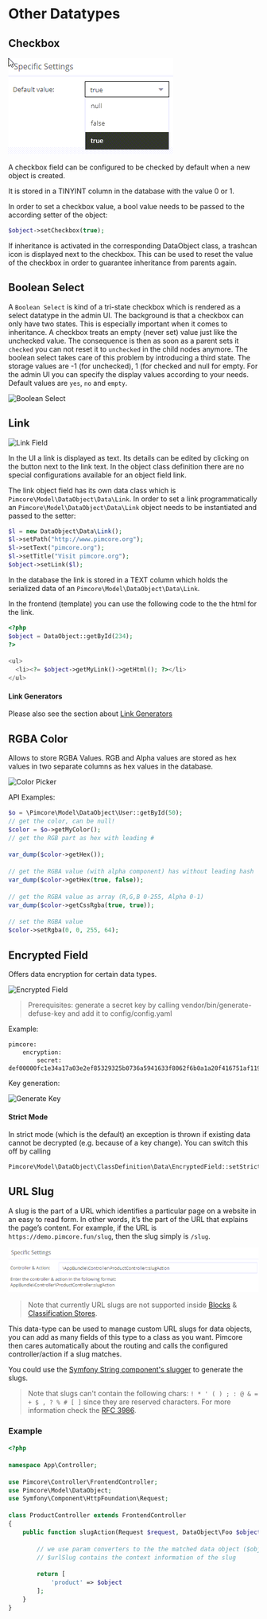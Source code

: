 # Other Datatypes

## Checkbox

![Checkbox](../../../img/classes-datatypes-checkbox.png)

A checkbox field can be configured to be checked by default when a new object is created. 

It is stored in a TINYINT column in the database with the value 0 or 1. 

In order to set a checkbox value, a bool value needs to be passed to the according setter of the object:

```php
$object->setCheckbox(true);
```

If inheritance is activated in the corresponding DataObject class, a trashcan icon is displayed next to the checkbox. This can be used to reset the value of the checkbox in order to guarantee inheritance from parents again.

## Boolean Select

A `Boolean Select` is kind of a tri-state checkbox which is rendered as a select datatype in the admin UI.
The background is that a checkbox can only have two states. This is especially important when it comes to inheritance.
A checkbox treats an empty (never set) value just like the unchecked value. The consequence is then as soon as a parent sets it `checked` you can not reset it to `unchecked` in the child nodes anymore.
The boolean select takes care of this problem by introducing a third state. The storage values are -1 (for unchecked), 1 (for checked and
null for empty.
For the admin UI you can specify the display values according to your needs. Default values are `yes`, `no` and `empty`.

![Boolean Select](../../../img/boolean_select.png)

## Link 

![Link Field](../../../img/classes-datatypes-link1.jpg)

In the UI a link is displayed as text. Its details can be edited by clicking on the button next to the link text. In the 
object class definition there are no special configurations available for an object field link.

The link object field has its own data class which is `Pimcore\Model\DataObject\Data\Link`. In order to set a link 
programmatically an `Pimcore\Model\DataObject\Data\Link` object needs to be instantiated and passed to the setter:

```php
$l = new DataObject\Data\Link();               
$l->setPath("http://www.pimcore.org");    
$l->setText("pimcore.org");            
$l->setTitle("Visit pimcore.org");               
$object->setLink($l);
```

In the database the link is stored in a TEXT column which holds the serialized data of an `Pimcore\Model\DataObject\Data\Link`.

In the frontend (template) you can use the following code to the the html for the link. 

```php
<?php
$object = DataObject::getById(234);
?>

<ul>
  <li><?= $object->getMyLink()->getHtml(); ?></li>
</ul>
```
#### Link Generators

Please also see the section about [Link Generators](../05_Class_Settings/30_Link_Generator.md)

## RGBA Color

Allows to store RGBA Values. RGB and Alpha values are stored as hex values in two separate columns as hex values in the database. 

![Color Picker](../../../img/rgba_color_picker.png)


API Examples:

```php
$o = \Pimcore\Model\DataObject\User::getById(50);
// get the color, can be null!
$color = $o->getMyColor();
// get the RGB part as hex with leading #
                
var_dump($color->getHex());

// get the RGBA value (with alpha component) has without leading hash
var_dump($color->getHex(true, false));

// get the RGBA value as array (R,G,B 0-255, Alpha 0-1)
var_dump($color->getCssRgba(true, true));

// set the RGBA value
$color->setRgba(0, 0, 255, 64);
```

## Encrypted Field

Offers data encryption for certain data types.

![Encrypted Field](../../../img/encrypted_field.png)

> Prerequisites: generate a secret key by calling vendor/bin/generate-defuse-key and add it to config/config.yaml

Example:
```
pimcore:
    encryption:
        secret: def00000fc1e34a17a03e2ef85329325b0736a5941633f8062f6b0a1a20f416751af119256bea0abf83ac33ef656b3fff087e1ce71fa6b8810d7f854fe2781f3fe4507f6
```

Key generation:

![Generate Key](../../../img/generate_defuse_key.png)

#### Strict Mode

In strict mode (which is the default) an exception is thrown if existing data cannot be decrypted (e.g. because of a key change).
You can switch this off by calling

```php
Pimcore\Model\DataObject\ClassDefinition\Data\EncryptedField::setStrictMode(false)
```

## URL Slug

A slug is the part of a URL which identifies a particular page on a website in an easy 
to read form. In other words, it’s the part of the URL that explains the page’s content.
For example, if the URL is `https://demo.pimcore.fun/slug`, then the slug simply is `/slug`.

![URL Slug](../../../img/classes-datatypes-urlslug.png)

> Note that currently URL slugs are not supported inside [Blocks](./05_Blocks.md) & [Classification Stores](./15_Classification_Store.md).

This data-type can be used to manage custom URL slugs for data objects, you can add as many fields of this type to a class as you want. 
Pimcore then cares automatically about the routing and calls the configured controller/action if a slug matches.

You could use the [Symfony String component's slugger](https://symfony.com/doc/current/components/string.html#slugger) to generate the slugs.

> Note that slugs can't contain the following chars: `! * ' ( ) ; : @ & = + $ , ? % # [ ]` since they are reserved characters.
> For more information check the [RFC 3986](https://www.rfc-editor.org/rfc/rfc3986#section-2.2).

### Example

```php
<?php

namespace App\Controller;

use Pimcore\Controller\FrontendController;
use Pimcore\Model\DataObject;
use Symfony\Component\HttpFoundation\Request;

class ProductController extends FrontendController
{
    public function slugAction(Request $request, DataObject\Foo $object, DataObject\Data\UrlSlug $urlSlug) {
        
        // we use param converters to the the matched data object ($object)
        // $urlSlug contains the context information of the slug

        return [
            'product' => $object
        ];
    }
}
```

